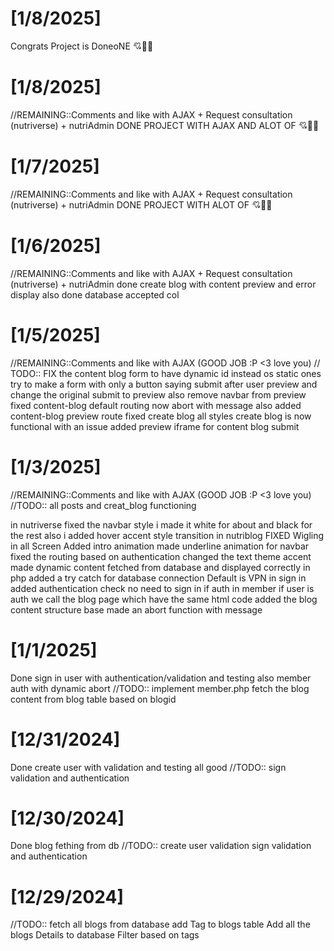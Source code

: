 # [1/8/2025]
Congrats Project is DoneoNE 💘🎉🎉
# [1/8/2025]
//REMAINING::Comments and like with AJAX + Request consultation (nutriverse) + nutriAdmin
DONE PROJECT WITH AJAX AND ALOT OF 💘🎉🎉
# [1/7/2025]
//REMAINING::Comments and like with AJAX + Request consultation (nutriverse) + nutriAdmin
DONE PROJECT WITH ALOT OF 💘🎉🎉
# [1/6/2025]
//REMAINING::Comments and like with AJAX + Request consultation (nutriverse) + nutriAdmin
done create blog with content preview and error display
    also done database accepted col
# [1/5/2025]
//REMAINING::Comments and like with AJAX (GOOD JOB :P <3 love you)
// TODO:: FIX the content blog form to have dynamic id instead os static ones
        try to make a form with only a button saying submit after user preview and change the original submit to preview
        also remove navbar from preview
fixed content-blog default routing now abort with message
also added content-blog preview route
fixed create blog all styles
create blog is now functional with an issue 
added preview iframe for content blog submit
# [1/3/2025]
//REMAINING::Comments and like with AJAX (GOOD JOB :P <3 love you)
//TODO:: all posts and creat_blog functioning

in nutriverse
    fixed the navbar style i made it white for about and black for the rest
    also i added hover accent style transition
in nutriblog
    FIXED Wigling in all Screen 
    Added intro animation
    made underline animation for navbar
    fixed the routing based on authentication
    changed the text theme accent
    made dynamic content fetched from database 
    and displayed correctly 
in php 
    added a try catch for database connection Default is VPN
in sign in 
    added authentication check no need to sign in if auth
in member 
    if user is auth we call the blog page which have the same html code
added the blog content structure base
made an abort function with message
# [1/1/2025]
Done sign in user with authentication/validation and testing
    also member auth with dynamic abort 
//TODO::
    implement member.php
    fetch the blog content from blog table based on blogid
# [12/31/2024]
Done create user with validation and testing all good
//TODO:: 
    sign validation and authentication
# [12/30/2024]
Done blog fething from db
//TODO:: 
    create user validation
    sign validation and authentication

# [12/29/2024]
//TODO:: 
    fetch all blogs from database 
    add Tag to blogs table
    Add all the blogs Details to database
    Filter based on tags
